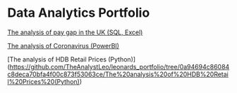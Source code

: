 # Data Analytics Portfolio


[The analysis of pay gap in the UK (SQL, Excel)](https://github.com/TheAnalystLeo/leonard-s_portfolio/tree/3a9e8d5cebf56085690295955d49d7b32b9aac06/The%20analysis%20of%20pay%20gap%20in%20the%20UK%20(SQL%2C%20Excel))

[The analysis of Coronavirus (PowerBI)](https://github.com/TheAnalystLeo/leonard-s_portfolio/tree/9d13c22c8781366fbef69c92789102ff0dba7a00/The%20analysis%20of%20Coronavirus%20(PowerBI))

[The analysis of HDB Retail Prices (Python)] (https://github.com/TheAnalystLeo/leonards_portfolio/tree/0a94694c86084c8deca70bfa4f00c873f53063ce/The%20analysis%20of%20HDB%20Retail%20Prices%20(Python))
